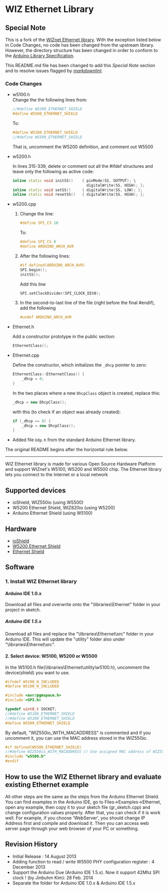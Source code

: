 # WIZ Ethernet Library

## Special Note

This is a fork of the [WIZnet Ethernet library][Wiznet]. With the exception listed below in Code Changes, no code has been changed from the upstream library. However, the directory structure has been changed in order to conform to the [Arduino Library Specification][Libspec].

This README.md file has been changed to add this *Special Note* section and to resolve issues flagged by *[markdownlint][Lint]*.

### Code Changes

* w5100.h  
  Change the the following lines from:

  ```cpp
  //#define W5200_ETHERNET_SHIELD 
  #define W5500_ETHERNET_SHIELD
  ```

  To:

  ```cpp
  #define W5200_ETHERNET_SHIELD 
  //#define W5500_ETHERNET_SHIELD
  ```

  That is, uncomment the W5200 definition, and comment out W5500

* w5200.h

  In lines 315-339, delete or comment out all the #ifdef structures and leave only the following as active code:  

  ```cpp
  inline static void initSS()    { pinMode(SS, OUTPUT); \
                                   digitalWrite(SS, HIGH); };
  inline static void setSS()     { digitalWrite(SS, LOW); };
  inline static void resetSS()   { digitalWrite(SS, HIGH); };
  ```

* w5200.cpp
  
  1. Change the  line:  

      ```cpp
      #define SPI_CS 10
      ```

      To:  

      ```cpp
      #define SPI_CS 8
      #define ARDUINO_ARCH_AVR 
      ```

  2. After the following lines:  

      ```cpp
      #if defined(ARDUINO_ARCH_AVR)
      SPI.begin();
      initSS();
      ```

      Add this line  

      ```cpp
      SPI.setClockDivider(SPI_CLOCK_DIV8);
      ```

  3. In the second-to-last line of the file (right before the final #endif), add the following  

      ```cpp
      #undef ARDUINO_ARCH_AVR
      ```

* Ethernet.h

  Add a constructor prototype in the public section:  

  ```cpp
  EthernetClass();
  ```

* Ethernet.cpp

  Define the constructor, which initializes the `_dhcp` pointer to zero:

  ```cpp
  EthernetClass::EthernetClass() {
      _dhcp = 0;
  }
  ```

  In the two places where a new `DhcpClass` object is created, replace this:

  ```cpp
  _dhcp = new DhcpClass();
  ```

  with this (to check if an object was already created):

  ```cpp
  if (_dhcp == 0) {
      _dhcp = new DhcpClass();
  }
  ```

* Added file `Udp.h` from the standard Arduino Ethernet library.

[Wiznet]: https://github.com/Wiznet/WIZ_Ethernet_Library
[Libspec]: https://arduino.github.io/arduino-cli/0.19/library-specification/
[Lint]: https://marketplace.visualstudio.com/items?itemName=DavidAnson.vscode-markdownlint

The original README begins after the horizontal rule below.

---

WIZ Ethernet library is made for various Open Source Hardware Platform and support WIZnet's W5100, W5200 and W5500 chip. The Ethernet library lets you connect to the Internet or a local network

## Supported devices

* ioShield, WIZ550io (using W5500)
* W5200 Ethernet Shield, WIZ820io (using W5200)
* Arduino Ethernet Shield (using W5100)

## Hardware

* [ioShield](http://wizwiki.net/wiki/doku.php?id=ioshield "ioShield")
* [W5200 Ethernet Shield](https://github.com/Wiznet/W5200-Ethernet-Shield "W5200 Ethernet Shield")  
* [Ethernet Shield](http://arduino.cc/en/Main/ArduinoEthernetShield "Ethernet Shield")  

## Software

### 1. Install WIZ Ethernet library  

#### Arduino IDE 1.0.x

Download all files and overwrite onto the "\libraries\Ethernet" folder in your project in sketch.

##### Arduino IDE 1.5.x

Download all files and replace the "\libraries\Ethernet\src" folder in your Arduino IDE. This will update the "utility" folder also under "\libraries\Ethernet\src".

#### 2. Select device: W5100, W5200 or W5500  

In the W5100.h file(\libraries\Ethernet\utility\w5100.h), uncomment the device(shield) you want to use.  

```cpp
#ifndef W5100_H_INCLUDED
#define W5100_H_INCLUDED

#include <avr/pgmspace.h>
#include <SPI.h>

typedef uint8_t SOCKET;
//#define W5100_ETHERNET_SHIELD
//#define W5200_ETHERNET_SHIELD
#define W5500_ETHERNET_SHIELD
```

By default, "WIZ550io_WITH_MACADDRESS" is commented and if you uncomment it, you can use the MAC address stored in the WIZ550io.

```cpp
#if defined(W5500_ETHERNET_SHIELD)
//#define WIZ550io_WITH_MACADDRESS // Use assigned MAC address of WIZ550io
#include "w5500.h"
#endif
```

## How to use the WIZ Ethernet library and evaluate existing Ethernet example

All other steps are the same as the steps from the Arduino Ethernet Shield. You can find examples in the Arduino IDE, go to Files->Examples->Ethernet, open any example, then copy it to your sketch file (gr_sketch.cpp) and change configuration values properly.
After that, you can check if it is work well. For example, if you choose 'WebServer', you should change IP Address first and compile and download it. Then you can access web server page through your web browser of your PC or something.

## Revision History

* Initial Release : 14 August 2013
* Adding function to read / write W5500 PHY configuration register : 4 December 2013
* Support the Arduino Due (Arduino IDE 1.5.x). Now it support 42Mhz SPI clock ! (by Jinbuhm Kim): 28 Feb. 2014
* Separate the folder for Arduino IDE 1.0.x & Arduino IDE 1.5.x
